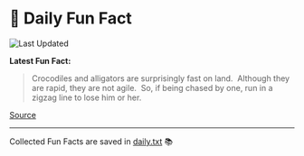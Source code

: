 # 🌟 Daily Fun Fact

![Last Updated](https://img.shields.io/badge/Last_Updated-2025_04_30-blue?style=flat-square)

**Latest Fun Fact:**

> Crocodiles and alligators are surprisingly fast on land.  Although they are rapid, they are not agile.  So, if being chased by one, run in a zigzag line to lose him or her.

[Source](http://www.djtech.net/humor/useless_facts.htm)

---

Collected Fun Facts are saved in [daily.txt](daily.txt) 📚

